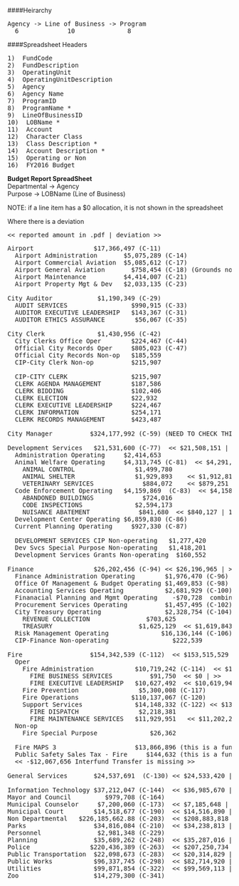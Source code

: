 ####Heirarchy
<pre>
Agency -> Line of Business -> Program
  6             10              8
</pre>

####Spreadsheet Headers
<pre>
1)  FundCode
2)  FundDescription
3)  OperatingUnit
4)  OperatingUnitDescription
5)  Agency
6)  Agency Name
7)  ProgramID
8)  ProgramName *
9)  LineOfBusinessID
10)  LOBName *
11)  Account
12)  Character Class
13)  Class Description *
14)  Account Description *
15)  Operating or Non
16)  FY2016 Budget
</pre>

**Budget Report        SpreadSheet**   
Departmental    ->     Agency   
Purpose         ->     LOBName (Line of Business)   

NOTE: if a line item has a $0 allocation, it is not shown in the spreadsheet

Where there is a deviation 
<pre>
<< reported amount in .pdf | deviation >>
</pre>

<pre>
Airport                $17,366,497 (C-11)
  Airport Administration       $5,075,289 (C-14)
  Airport Commercial Aviation  $5,085,612 (C-17)
  Airport General Aviation       $758,454 (C-18) (Grounds not shown)
  Airport Maintenance          $4,414,007 (C-21)
  Airport Property Mgt & Dev   $2,033,135 (C-23)
  
City Auditor            $1,190,349 (C-29)
  AUDIT SERVICES                 $990,915 (C-33)
  AUDITOR EXECUTIVE LEADERSHIP   $143,367 (C-31)
  AUDITOR ETHICS ASSURANCE        $56,067 (C-35)
  
City Clerk              $1,430,956 (C-42)
  City Clerks Office Oper        $224,467 (C-44)
  Official City Records Oper     $805,023 (C-47)
  Official City Records Non-op   $185,559
  CIP-City Clerk Non-op          $215,907
  
  CIP-CITY CLERK                 $215,907
  CLERK AGENDA MANAGEMENT        $187,586
  CLERK BIDDING                  $102,406
  CLERK ELECTION                 $22,932
  CLERK EXECUTIVE LEADERSHIP     $224,467 
  CLERK INFORMATION              $254,171
  CLERK RECORDS MANAGEMENT       $423,487
  
City Manager          $324,177,992 (C-59) (NEED TO CHECK THIS ONE!)

Development Services   $21,531,600 (C-77)  << $21,508,151 | 23,449 >
  Administration Operating     $2,414,653
  Animal Welfare Operating     $4,313,745 (C-81)  << $4,291,849 | 21,896 >>
    ANIMAL CONTROL                $1,499,780
    ANIMAL SHELTER                $1,929,893    << $1,912,818 | 17,075 >>
    VETERINARY SERVICES             $884,072    << $879,251 | 4,821 >>
  Code Enforcement Operating   $4,159,869  (C-83)  << $4,158,316 | 1,553 >>
    ABANDONED BUILDINGS             $724,016
    CODE INSPECTIONS              $2,594,173
    NUISANCE ABATEMENT             $841,680  << $840,127 | 1,553 >>
  Development Center Operating $6,859,830 (C-86)
  Current Planning Operating     $927,330 (C-87)
  
  DEVELOPMENT SERVICES CIP Non-operating   $1,277,420
  Dev Svcs Special Purpose Non-operating   $1,418,201
  Development Services Grants Non-operating  $160,552
  
Finance                $26,202,456 (C-94) << $26,196,965 | >>
  Finance Administration Operating        $1,976,470 (C-96) << $$1,976,265 | >>  Leadership
  Office Of Management & Budget Operating $1,469,853 (C-98)
  Accounting Services Operating           $2,681,929 (C-100)
  Finanacial Planning and Mgmt Operating    -$70,728  combined with Accounting Services
  Procurement Services Operating          $1,457,495 (C-102) 
  City Treasury Operating                 $2,328,754 (C-104) << $$2,323,468 | >>
    REVENUE COLLECTION               $703,625
    TREASURY                       $1,625,129  << $1,619,843 | >>
  Risk Management Operating              $16,136,144 (C-106)
  CIP-Finance Non-operating                 $222,539
  
Fire                  $154,342,539 (C-112)  << $153,515,529 | >>   << $140,331,011 | >>
  Oper
    Fire Administration           $10,719,242 (C-114)  << $10,619,947 | >>
      FIRE BUSINESS SERVICES          $91,750  << $0 | >>
      FIRE EXECUTIVE LEADERSHIP   $10,627,492  << $10,619,947 | >>
    Fire Prevention                $5,300,008 (C-117)
    Fire Operations              $110,137,067 (C-120)
    Support Services              $14,148,332 (C-122) << $13,420,617 | >>
      FIRE DISPATCH                $2,218,381
      FIRE MAINTENANCE SERVICES   $11,929,951   << $11,202,236 | >>
  Non-op
    Fire Special Purpose              $26,362
  
  Fire MAPS 3                     $13,866,896 (this is a funding source)
  Public Safety Sales Tax - Fire     $144,632 (this is a funding source)
  << -$12,067,656 Interfund Transfer is missing >>
  
General Services       $24,537,691  (C-130) << $24,533,420 | >>

Information Technology $37,212,047 (C-144)  << $36,985,670 | >>
Mayor and Council         $979,708 (C-164)
Municipal Counselor     $7,200,060 (C-173)  << $7,185,648 | >>
Municipal Court        $14,518,677 (C-190)  << $14,516,890 | >>
Non Departmental   $226,185,662.88 (C-203)  << $208,883,818 | >>
Parks                  $34,816,084 (C-210)  << $34,238,813 | >>
Personnel               $2,981,348 (C-229)
Planning               $35,689,262 (C-248)  << $35,287,016 | >>
Police                $220,436,389 (C-263)  << $207,250,734 | >>
Public Transportation  $22,098,673 (C-283)  << $20,314,829 | >>
Public Works           $96,337,745 (C-298)  << $82,714,920 | >>
Utilities              $99,871,854 (C-322)  << $99,569,113 | >>
Zoo                    $14,279,300 (C-341)
</pre>
